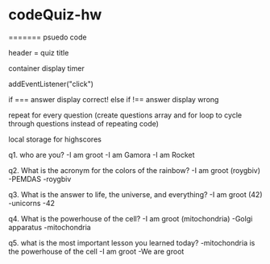 # codeQuiz-hw


=======
psuedo code

header = quiz title

container
display timer


addEventListener("click")

 if === answer
  display correct!
 else if !== answer
  display wrong

repeat for every question (create questions array and for loop to cycle through questions instead of repeating code)



local storage for highscores











q1. who are you?
    -I am groot
    -I am Gamora
    -I am Rocket

q2. What is the acronym for the colors of the rainbow?
    -I am groot (roygbiv)
    -PEMDAS
    -roygbiv


q3. What is the answer to life, the universe, and everything?
    -I am groot (42)
    -unicorns
    -42 

q4. What is the powerhouse of the cell?
    -I am groot (mitochondria)
    -Golgi apparatus
    -mitochondria


q5. what is the most important lesson you learned today?
    -mitochondria is the powerhouse of the cell
    -I am groot
    -We are groot


